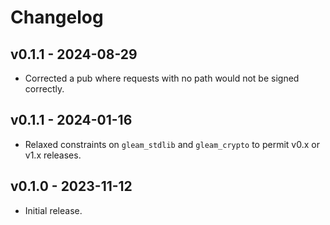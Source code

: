 # Changelog

## v0.1.1 - 2024-08-29

- Corrected a pub where requests with no path would not be signed correctly.

## v0.1.1 - 2024-01-16

- Relaxed constraints on `gleam_stdlib` and `gleam_crypto` to permit v0.x or v1.x
  releases.

## v0.1.0 - 2023-11-12

- Initial release.
